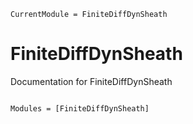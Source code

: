 ```@meta
CurrentModule = FiniteDiffDynSheath
```

# FiniteDiffDynSheath

Documentation for FiniteDiffDynSheath

```@index
```

```@autodocs
Modules = [FiniteDiffDynSheath]
```
